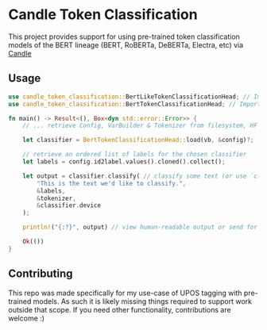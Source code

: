 # Candle Token Classification

This project provides support for using pre-trained token classification models of the BERT lineage (BERT, RoBERTa, DeBERTa, Electra, etc) via [Candle](https://github.com/huggingface/candle)

## Usage

```rust
use candle_token_classification::BertLikeTokenClassificationHead; // Import the token classifier trait from this library
use candle_token_classification::BertTokenClassificationHead; // Import the concrete classifier (BERT & ELECTRA are provided)

fn main() -> Result<(), Box<dyn std::error::Error>> {
    // ... retrieve Config, VarBuilder & Tokenizer from filesystem, HF hub, etc

    let classifier = BertTokenClassificationHead::load(vb, &config)?;

    // retrieve an ordered list of labels for the chosen classifier
    let labels = config.id2label.values().cloned().collect();

    let output = classifier.classify( // classify some text (or use `classifier.forward` to get the output tensor)
        "This is the text we'd like to classify.",
        &labels,
        &tokenizer,
        &classifier.device
    );

    println!("{:?}", output) // view human-readable output or send for downstream processing, etc

    Ok(())
}
```

## Contributing

This repo was made specifically for my use-case of UPOS tagging with pre-trained models. As such it is likely missing things required to support work outside that scope. If you need other functionality, contributions are welcome :)
